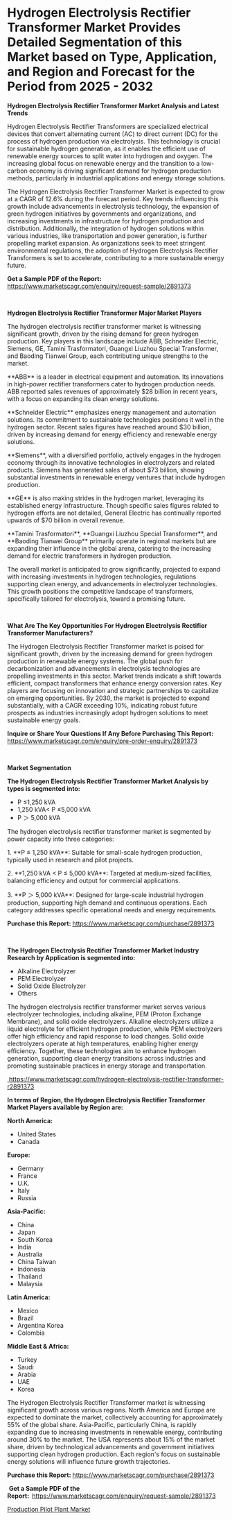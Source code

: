 <p><h1>Hydrogen Electrolysis Rectifier Transformer Market Provides Detailed Segmentation of this Market based on Type, Application, and Region and Forecast for the Period from 2025 - 2032</h1></p><p><strong>Hydrogen Electrolysis Rectifier Transformer Market Analysis and Latest Trends</strong></p>
<p><p>Hydrogen Electrolysis Rectifier Transformers are specialized electrical devices that convert alternating current (AC) to direct current (DC) for the process of hydrogen production via electrolysis. This technology is crucial for sustainable hydrogen generation, as it enables the efficient use of renewable energy sources to split water into hydrogen and oxygen. The increasing global focus on renewable energy and the transition to a low-carbon economy is driving significant demand for hydrogen production methods, particularly in industrial applications and energy storage solutions.</p><p>The Hydrogen Electrolysis Rectifier Transformer Market is expected to grow at a CAGR of 12.6% during the forecast period. Key trends influencing this growth include advancements in electrolysis technology, the expansion of green hydrogen initiatives by governments and organizations, and increasing investments in infrastructure for hydrogen production and distribution. Additionally, the integration of hydrogen solutions within various industries, like transportation and power generation, is further propelling market expansion. As organizations seek to meet stringent environmental regulations, the adoption of Hydrogen Electrolysis Rectifier Transformers is set to accelerate, contributing to a more sustainable energy future.</p></p>
<p><strong>Get a Sample PDF of the Report:&nbsp;</strong> <a href="https://www.marketscagr.com/enquiry/request-sample/2891373?utm_campaign=3506&utm_medium=2&utm_source=Github&utm_content=ia&utm_term=14032025&utm_id=hydrogen-electrolysis-rectifier-transformer">https://www.marketscagr.com/enquiry/request-sample/2891373</a></p>
<p>&nbsp;</p>
<p><strong>Hydrogen Electrolysis Rectifier Transformer Major Market Players</strong></p>
<p><p>The hydrogen electrolysis rectifier transformer market is witnessing significant growth, driven by the rising demand for green hydrogen production. Key players in this landscape include ABB, Schneider Electric, Siemens, GE, Tamini Trasformatori, Guangxi Liuzhou Special Transformer, and Baoding Tianwei Group, each contributing unique strengths to the market.</p><p>**ABB** is a leader in electrical equipment and automation. Its innovations in high-power rectifier transformers cater to hydrogen production needs. ABB reported sales revenues of approximately $28 billion in recent years, with a focus on expanding its clean energy solutions.</p><p>**Schneider Electric** emphasizes energy management and automation solutions. Its commitment to sustainable technologies positions it well in the hydrogen sector. Recent sales figures have reached around $30 billion, driven by increasing demand for energy efficiency and renewable energy solutions.</p><p>**Siemens**, with a diversified portfolio, actively engages in the hydrogen economy through its innovative technologies in electrolyzers and related products. Siemens has generated sales of about $73 billion, showing substantial investments in renewable energy ventures that include hydrogen production.</p><p>**GE** is also making strides in the hydrogen market, leveraging its established energy infrastructure. Though specific sales figures related to hydrogen efforts are not detailed, General Electric has continually reported upwards of $70 billion in overall revenue.</p><p>**Tamini Trasformatori**, **Guangxi Liuzhou Special Transformer**, and **Baoding Tianwei Group** primarily operate in regional markets but are expanding their influence in the global arena, catering to the increasing demand for electric transformers in hydrogen production.</p><p>The overall market is anticipated to grow significantly, projected to expand with increasing investments in hydrogen technologies, regulations supporting clean energy, and advancements in electrolyzer technologies. This growth positions the competitive landscape of transformers, specifically tailored for electrolysis, toward a promising future.</p></p>
<p>&nbsp;</p>
<p><strong>What Are The Key Opportunities For Hydrogen Electrolysis Rectifier Transformer Manufacturers?</strong></p>
<p><p>The Hydrogen Electrolysis Rectifier Transformer market is poised for significant growth, driven by the increasing demand for green hydrogen production in renewable energy systems. The global push for decarbonization and advancements in electrolysis technologies are propelling investments in this sector. Market trends indicate a shift towards efficient, compact transformers that enhance energy conversion rates. Key players are focusing on innovation and strategic partnerships to capitalize on emerging opportunities. By 2030, the market is projected to expand substantially, with a CAGR exceeding 10%, indicating robust future prospects as industries increasingly adopt hydrogen solutions to meet sustainable energy goals.</p></p>
<p><strong>Inquire or Share Your Questions If Any Before Purchasing This Report:</strong> <a href="https://www.marketscagr.com/enquiry/pre-order-enquiry/2891373?utm_campaign=3506&utm_medium=2&utm_source=Github&utm_content=ia&utm_term=14032025&utm_id=hydrogen-electrolysis-rectifier-transformer">https://www.marketscagr.com/enquiry/pre-order-enquiry/2891373</a></p>
<p>&nbsp;</p>
<p><strong>Market Segmentation</strong></p>
<p><strong>The Hydrogen Electrolysis Rectifier Transformer Market Analysis by types is segmented into:</strong></p>
<p><ul><li>P ≤1,250 kVA</li><li>1,250 kVA< P ≤5,000 kVA</li><li>P ＞ 5,000 kVA</li></ul></p>
<p><p>The hydrogen electrolysis rectifier transformer market is segmented by power capacity into three categories: </p><p>1. **P ≤ 1,250 kVA**: Suitable for small-scale hydrogen production, typically used in research and pilot projects.</p><p>2. **1,250 kVA < P ≤ 5,000 kVA**: Targeted at medium-sized facilities, balancing efficiency and output for commercial applications.</p><p>3. **P ＞ 5,000 kVA**: Designed for large-scale industrial hydrogen production, supporting high demand and continuous operations. Each category addresses specific operational needs and energy requirements.</p></p>
<p><strong>Purchase this Report:&nbsp;</strong><a href="https://www.marketscagr.com/purchase/2891373?utm_campaign=3506&utm_medium=2&utm_source=Github&utm_content=ia&utm_term=14032025&utm_id=hydrogen-electrolysis-rectifier-transformer">https://www.marketscagr.com/purchase/2891373</a></p>
<p>&nbsp;</p>
<p><strong>The Hydrogen Electrolysis Rectifier Transformer Market Industry Research by Application is segmented into:</strong></p>
<p><ul><li>Alkaline Electrolyzer</li><li>PEM Electrolyzer</li><li>Solid Oxide Electrolyzer</li><li>Others</li></ul></p>
<p><p>The hydrogen electrolysis rectifier transformer market serves various electrolyzer technologies, including alkaline, PEM (Proton Exchange Membrane), and solid oxide electrolyzers. Alkaline electrolyzers utilize a liquid electrolyte for efficient hydrogen production, while PEM electrolyzers offer high efficiency and rapid response to load changes. Solid oxide electrolyzers operate at high temperatures, enabling higher energy efficiency. Together, these technologies aim to enhance hydrogen generation, supporting clean energy transitions across industries and promoting sustainable practices in energy storage and transportation.</p></p>
<p><a href="https://www.marketscagr.com/hydrogen-electrolysis-rectifier-transformer-r2891373?utm_campaign=3506&utm_medium=2&utm_source=Github&utm_content=ia&utm_term=14032025&utm_id=hydrogen-electrolysis-rectifier-transformer">&nbsp;https://www.marketscagr.com/hydrogen-electrolysis-rectifier-transformer-r2891373</a></p>
<p><strong>In terms of Region, the Hydrogen Electrolysis Rectifier Transformer Market Players available by Region are:</strong></p>
<p>
    <p> <strong> North America: </strong>
        <ul>
            <li>United States</li>
            <li>Canada</li>
        </ul>
        </p> 
    <p> <strong> Europe: </strong>
        <ul>
            <li>Germany</li>
            <li>France</li>
            <li>U.K.</li>
            <li>Italy</li>
            <li>Russia</li>
        </ul>
        </p> 
    <p> <strong> Asia-Pacific: </strong>
        <ul>
            <li>China</li>
            <li>Japan</li>
            <li>South Korea</li>
            <li>India</li>
            <li>Australia</li>
            <li>China Taiwan</li>
            <li>Indonesia</li>
            <li>Thailand</li>
            <li>Malaysia</li>
        </ul>
        </p> 
    <p> <strong> Latin America: </strong>
        <ul>
            <li>Mexico</li>
            <li>Brazil</li>
            <li>Argentina Korea</li>
            <li>Colombia</li>
        </ul>
        </p> 
    <p> <strong> Middle East & Africa: </strong>
        <ul>
            <li>Turkey</li>
            <li>Saudi</li>
            <li>Arabia</li>
            <li>UAE</li>
            <li>Korea</li>
        </ul>
    </p>
    </p>
<p><p>The Hydrogen Electrolysis Rectifier Transformer market is witnessing significant growth across various regions. North America and Europe are expected to dominate the market, collectively accounting for approximately 55% of the global share. Asia-Pacific, particularly China, is rapidly expanding due to increasing investments in renewable energy, contributing around 30% to the market. The USA represents about 15% of the market share, driven by technological advancements and government initiatives supporting clean hydrogen production. Each region's focus on sustainable energy solutions will influence future growth trajectories.</p></p>
<p><strong>Purchase this Report: </strong><a href="https://www.marketscagr.com/purchase/2891373?utm_campaign=3506&utm_medium=2&utm_source=Github&utm_content=ia&utm_term=14032025&utm_id=hydrogen-electrolysis-rectifier-transformer">https://www.marketscagr.com/purchase/2891373</a></p>
<p>&nbsp;<strong>Get a Sample PDF of the Report:&nbsp;&nbsp;</strong><a href="https://www.marketscagr.com/enquiry/request-sample/2891373?utm_campaign=3506&utm_medium=2&utm_source=Github&utm_content=ia&utm_term=14032025&utm_id=hydrogen-electrolysis-rectifier-transformer">https://www.marketscagr.com/enquiry/request-sample/2891373</a></p>
<p><strong></strong></p>
<p><p><a href="https://github.com/leijavaagexo/Market-Research-Report-List-1/blob/main/production-pilot-plant-market.md?utm_campaign=3506&utm_medium=2&utm_source=Github&utm_content=ia&utm_term=14032025&utm_id=hydrogen-electrolysis-rectifier-transformer">Production Pilot Plant Market</a></p></p>